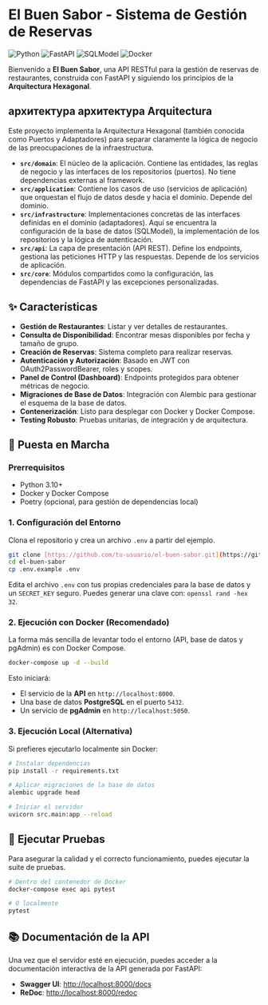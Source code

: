 # El Buen Sabor - Sistema de Gestión de Reservas

![Python](https://img.shields.io/badge/Python-3.11-3776AB?style=for-the-badge&logo=python)
![FastAPI](https://img.shields.io/badge/FastAPI-0.111.0-009688?style=for-the-badge&logo=fastapi)
![SQLModel](https://img.shields.io/badge/SQLModel-0.0.18-48A09A?style=for-the-badge&logo=python)
![Docker](https://img.shields.io/badge/Docker-25.0-2496ED?style=for-the-badge&logo=docker)

Bienvenido a **El Buen Sabor**, una API RESTful para la gestión de reservas de restaurantes, construida con FastAPI y siguiendo los principios de la **Arquitectura Hexagonal**.

##  архитектура  архитектура Arquitectura

Este proyecto implementa la Arquitectura Hexagonal (también conocida como Puertos y Adaptadores) para separar claramente la lógica de negocio de las preocupaciones de la infraestructura.

* **`src/domain`**: El núcleo de la aplicación. Contiene las entidades, las reglas de negocio y las interfaces de los repositorios (puertos). No tiene dependencias externas al framework.
* **`src/application`**: Contiene los casos de uso (servicios de aplicación) que orquestan el flujo de datos desde y hacia el dominio. Depende del dominio.
* **`src/infrastructure`**: Implementaciones concretas de las interfaces definidas en el dominio (adaptadores). Aquí se encuentra la configuración de la base de datos (SQLModel), la implementación de los repositorios y la lógica de autenticación.
* **`src/api`**: La capa de presentación (API REST). Define los endpoints, gestiona las peticiones HTTP y las respuestas. Depende de los servicios de aplicación.
* **`src/core`**: Módulos compartidos como la configuración, las dependencias de FastAPI y las excepciones personalizadas.

## ✨ Características

* **Gestión de Restaurantes**: Listar y ver detalles de restaurantes.
* **Consulta de Disponibilidad**: Encontrar mesas disponibles por fecha y tamaño de grupo.
* **Creación de Reservas**: Sistema completo para realizar reservas.
* **Autenticación y Autorización**: Basado en JWT con OAuth2PasswordBearer, roles y scopes.
* **Panel de Control (Dashboard)**: Endpoints protegidos para obtener métricas de negocio.
* **Migraciones de Base de Datos**: Integración con Alembic para gestionar el esquema de la base de datos.
* **Contenerización**: Listo para desplegar con Docker y Docker Compose.
* **Testing Robusto**: Pruebas unitarias, de integración y de arquitectura.

## 🚀 Puesta en Marcha

### Prerrequisitos

* Python 3.10+
* Docker y Docker Compose
* Poetry (opcional, para gestión de dependencias local)

### 1. Configuración del Entorno

Clona el repositorio y crea un archivo `.env` a partir del ejemplo.

```bash
git clone [https://github.com/tu-usuario/el-buen-sabor.git](https://github.com/tu-usuario/el-buen-sabor.git)
cd el-buen-sabor
cp .env.example .env
```

Edita el archivo `.env` con tus propias credenciales para la base de datos y un `SECRET_KEY` seguro. Puedes generar una clave con: `openssl rand -hex 32`.

### 2. Ejecución con Docker (Recomendado)

La forma más sencilla de levantar todo el entorno (API, base de datos y pgAdmin) es con Docker Compose.

```bash
docker-compose up -d --build
```

Esto iniciará:
* El servicio de la **API** en `http://localhost:8000`.
* Una base de datos **PostgreSQL** en el puerto `5432`.
* Un servicio de **pgAdmin** en `http://localhost:5050`.

### 3. Ejecución Local (Alternativa)

Si prefieres ejecutarlo localmente sin Docker:

```bash
# Instalar dependencias
pip install -r requirements.txt

# Aplicar migraciones de la base de datos
alembic upgrade head

# Iniciar el servidor
uvicorn src.main:app --reload
```

## 🧪 Ejecutar Pruebas

Para asegurar la calidad y el correcto funcionamiento, puedes ejecutar la suite de pruebas.

```bash
# Dentro del contenedor de Docker
docker-compose exec api pytest

# O localmente
pytest
```

## 📚 Documentación de la API

Una vez que el servidor esté en ejecución, puedes acceder a la documentación interactiva de la API generada por FastAPI:

* **Swagger UI**: [http://localhost:8000/docs](http://localhost:8000/docs)
* **ReDoc**: [http://localhost:8000/redoc](http://localhost:8000/redoc)